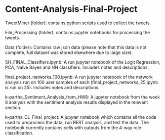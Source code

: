# Content-Analysis-Final-Project

TweetMiner (folder): contains python scripts used to collect the tweets.

File_Processing (folder): contains jupyter notebooks for processing the tweets.

Data (folder): Contains raw json data (please note that this data is not complete, full dataset was stored elsewhere due to large size).

SH_FINAL_Classifiers.ipynb: A run jupyter notebook of the Logit Regression, PCA, Naive Bayes and NN classifiers. Includes notes and descriptions.

final_project_networks_100.ipynb: A run jupyter notebook of the network analysis run on 100 user samples of each (final_project_networks_25.ipynb is run on 25). Includes notes and descriptions.

k-partha_Sentiment_Analysis_from_HW8: A jupyter notebook from the week 8 analysis with the sentiment analysis results displayed in the relevant section.

k-partha_CL_Final_project: A jupyter notebook which contains all the code used to preprocess the data, run BERT analysis, and test the data. The notebook currently contains cells with outputs from the 4-way role classification.

